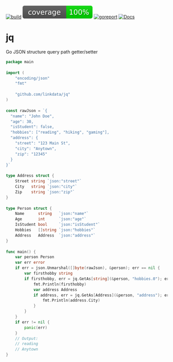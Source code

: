 [![build](https://github.com/linkdata/jq/actions/workflows/build.yml/badge.svg)](https://github.com/linkdata/jq/actions/workflows/build.yml)
[![coverage](https://github.com/linkdata/jq/blob/badges/main/badge.svg)](#)
[![goreport](https://goreportcard.com/badge/github.com/linkdata/jq)](https://goreportcard.com/report/github.com/linkdata/jq)
[![Docs](https://godoc.org/github.com/linkdata/jq?status.svg)](https://godoc.org/github.com/linkdata/jq)

# jq

Go JSON structure query path getter/setter

```go
package main

import (
	"encoding/json"
	"fmt"

	"github.com/linkdata/jq"
)

const rawJson = `{
  "name": "John Doe",
  "age": 30,
  "isStudent": false,
  "hobbies": ["reading", "hiking", "gaming"],
  "address": {
    "street": "123 Main St",
    "city": "Anytown",
    "zip": "12345"
  }
}`

type Address struct {
	Street string `json:"street"`
	City   string `json:"city"`
	Zip    string `json:"zip"`
}

type Person struct {
	Name      string   `json:"name"`
	Age       int      `json:"age"`
	IsStudent bool     `json:"isStudent"`
	Hobbies   []string `json:"hobbies"`
	Address   Address  `json:"address"`
}

func main() {
	var person Person
	var err error
	if err = json.Unmarshal([]byte(rawJson), &person); err == nil {
		var firsthobby string
		if firsthobby, err = jq.GetAs[string](&person, "hobbies.0"); err == nil {
			fmt.Println(firsthobby)
			var address Address
			if address, err = jq.GetAs[Address](&person, "address"); err == nil {
				fmt.Println(address.City)
			}
		}
	}
	if err != nil {
		panic(err)
	}
	// Output:
	// reading
	// Anytown
}
```